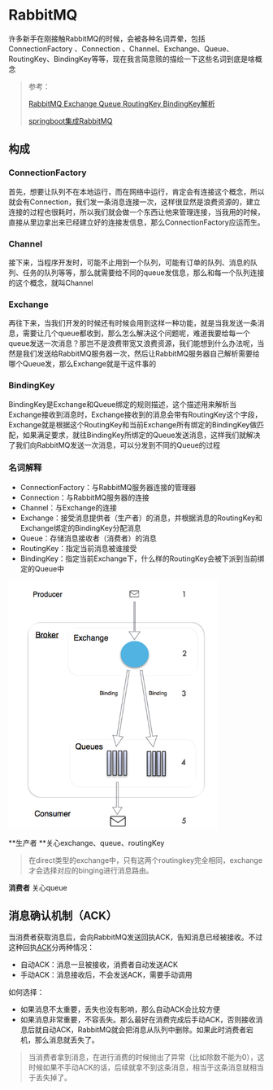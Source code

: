 # RabbitMQ

许多新手在刚接触RabbitMQ的时候，会被各种名词弄晕，包括ConnectionFactory 、Connection 、Channel、Exchange、Queue、RoutingKey、BindingKey等等，现在我言简意赅的描绘一下这些名词到底是啥概念

> 参考：
>
> [RabbitMQ Exchange Queue RoutingKey BindingKey解析](https://blog.csdn.net/ad132126/article/details/83539213)
>
> [springboot集成RabbitMQ](https://blog.csdn.net/qq_38455201/article/details/80308771)



## 构成

### ConnectionFactory

首先，想要让队列不在本地运行，而在网络中运行，肯定会有连接这个概念，所以就会有Connection，我们发一条消息连接一次，这样很显然是浪费资源的，建立连接的过程也很耗时，所以我们就会做一个东西让他来管理连接，当我用的时候，直接从里边拿出来已经建立好的连接发信息，那么ConnectionFactory应运而生。



### Channel

接下来，当程序开发时，可能不止用到一个队列，可能有订单的队列、消息的队列、任务的队列等等，那么就需要给不同的queue发信息，那么和每一个队列连接的这个概念，就叫Channel



### Exchange

再往下来，当我们开发的时候还有时候会用到这样一种功能，就是当我发送一条消息，需要让几个queue都收到，那么怎么解决这个问题呢，难道我要给每一个queue发送一次消息？那岂不是浪费带宽又浪费资源，我们能想到什么办法呢，当然是我们发送给RabbitMQ服务器一次，然后让RabbitMQ服务器自己解析需要给哪个Queue发，那么Exchange就是干这件事的



### BindingKey

BindingKey是Exchange和Queue绑定的规则描述，这个描述用来解析当Exchange接收到消息时，Exchange接收到的消息会带有RoutingKey这个字段，Exchange就是根据这个RoutingKey和当前Exchange所有绑定的BindingKey做匹配，如果满足要求，就往BindingKey所绑定的Queue发送消息，这样我们就解决了我们向RabbitMQ发送一次消息，可以分发到不同的Queue的过程



### 名词解释

- ConnectionFactory：与RabbitMQ服务器连接的管理器
- Connection：与RabbitMQ服务器的连接
- Channel：与Exchange的连接
- Exchange：接受消息提供者（生产者）的消息，并根据消息的RoutingKey和Exchange绑定的BindingKey分配消息
- Queue：存储消息接收者（消费者）的消息
- RoutingKey：指定当前消息被谁接受
- BindingKey：指定当前Exchange下，什么样的RoutingKey会被下派到当前绑定的Queue中

![img](../_images/95517-20170109162632728-1069401237.png)





**生产者 **关心exchange、queue、routingKey

> 在direct类型的exchange中，只有这两个routingkey完全相同，exchange才会选择对应的binging进行消息路由。

**消费者** 关心queue





## 消息确认机制（ACK）

当消费者获取消息后，会向RabbitMQ发送回执ACK，告知消息已经被接收。不过这种回执[ACK](https://blog.csdn.net/kavito/article/details/91403659)分两种情况：

- 自动ACK：消息一旦被接收，消费者自动发送ACK
- 手动ACK：消息接收后，不会发送ACK，需要手动调用

如何选择：

- 如果消息不太重要，丢失也没有影响，那么自动ACK会比较方便
- 如果消息非常重要，不容丢失。那么最好在消费完成后手动ACK，否则接收消息后就自动ACK，RabbitMQ就会把消息从队列中删除。如果此时消费者宕机，那么消息就丢失了。

> 当消费者拿到消息，在进行消费的时候抛出了异常（比如除数不能为0），这时候如果不手动ACK的话，后续就拿不到这条消息，相当于这条消息就相当于丢失掉了。







